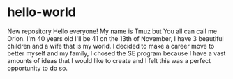 # hello-world
New repository
Hello everyone! My name is Tmuz but You all can call me Orion. I'm 40 years old I'll be 41 on the 13th of November, I have 3 beautiful children and a wife that is my world. I decided to make a career move to better myself and my family, I chosed the SE program because I have a vast amounts of ideas that I would like to create and I felt this was a perfect opportunity to do so.

